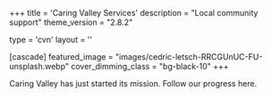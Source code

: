 +++
title = 'Caring Valley Services'
description = "Local community support"
theme_version = "2.8.2"

type = 'cvn'
layout = ''

[cascade]
  featured_image = "images/cedric-letsch-RRCGUnUC-FU-unsplash.webp"
  cover_dimming_class = "bg-black-10"
+++

Caring Valley has just started its mission. Follow our progress here.
